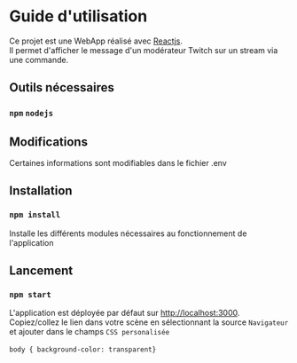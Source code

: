 # Guide d'utilisation

Ce projet est une WebApp réalisé avec [Reactjs](https://reactjs.org/).
<br/>Il permet d'afficher le message d'un modérateur Twitch sur un stream via une commande.

## Outils nécessaires

### `npm` `nodejs`


## Modifications

Certaines informations sont modifiables dans le fichier .env


## Installation

### `npm install`
Installe les différents modules nécessaires au fonctionnement de l'application

## Lancement

### `npm start`
L'application est déployée par défaut sur [http://localhost:3000](http://localhost:3000).
<br/> Copiez/collez le lien dans votre scène en sélectionnant la source `Navigateur` et ajouter dans le champs `CSS personalisée`
<br/><br/> `body { background-color: transparent}`